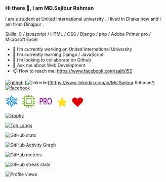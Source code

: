 

### Hi there 👋, I am MD.Sajibur Rahman


I am a student at United International university . I lived in Dhaka now and i am from Dinajpur .

Skills: C / javascript  / HTML / CSS / Django / php / Adobe Primer pro / Microsoft Excel 

- 🔭 I’m currently working on United International University 
- 🌱 I’m currently learning Django / JavaScript 
- 👯 I’m looking to collaborate on Github 
- 💬 Ask me about Web Development 
- 📫 How to reach me: https://www.facebook.com/sajib152 


[<img src='https://cdn.jsdelivr.net/npm/simple-icons@3.0.1/icons/github.svg' alt='github' height='40'>](https://github.com/sajiburrahmansajib)  [<img src='https://cdn.jsdelivr.net/npm/simple-icons@3.0.1/icons/linkedin.svg' alt='linkedin' height='40'>](https://www.linkedin.com/in/Md.Sajibur Rahman/)  [<img src='https://cdn.jsdelivr.net/npm/simple-icons@3.0.1/icons/facebook.svg' alt='facebook' height='40'>](https://www.facebook.com/https://www.facebook.com/sajib152)  

<a href='https://archiveprogram.github.com/'><img src='https://raw.githubusercontent.com/acervenky/animated-github-badges/master/assets/acbadge.gif' width='40' height='40'></a> <a href='https://docs.github.com/en/developers'><img src='https://raw.githubusercontent.com/acervenky/animated-github-badges/master/assets/devbadge.gif' width='40' height='40'></a> <a href='https://github.com/pricing'><img src='https://raw.githubusercontent.com/acervenky/animated-github-badges/master/assets/pro.gif' width='40' height='40'></a> <a href='https://stars.github.com/'><img src='https://raw.githubusercontent.com/acervenky/animated-github-badges/master/assets/starbadge.gif' width='35' height='35'></a> <a href='https://docs.github.com/en/github/supporting-the-open-source-community-with-github-sponsors'><img src='https://raw.githubusercontent.com/acervenky/animated-github-badges/master/assets/sponsorbadge.gif' width='35' height='35'></a> 

[![trophy](https://github-profile-trophy.vercel.app/?username=sajiburrahmansajib)](https://github.com/ryo-ma/github-profile-trophy)

[![Top Langs](https://github-readme-stats.vercel.app/api/top-langs/?username=sajiburrahmansajib)](https://github.com/anuraghazra/github-readme-stats)

![GitHub stats](https://github-readme-stats.vercel.app/api?username=sajiburrahmansajib&show_icons=true)  

![GitHub Activity Graph](https://activity-graph.herokuapp.com/graph?username=sajiburrahmansajib)  

![GitHub metrics](https://metrics.lecoq.io/sajiburrahmansajib)  

![GitHub streak stats](https://github-readme-streak-stats.herokuapp.com/?user=sajiburrahmansajib)  

![Profile views](https://gpvc.arturio.dev/sajiburrahmansajib)  
